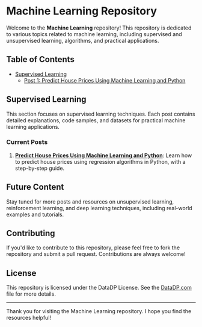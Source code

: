 # Machine Learning Repository

Welcome to the **Machine Learning** repository! This repository is dedicated to various topics related to machine learning, including supervised and unsupervised learning, algorithms, and practical applications.

## Table of Contents

- [Supervised Learning](Supervised)
  - [Post 1: Predict House Prices Using Machine Learning and Python](Supervised/Regression/Predict%20House%20Prices%20Using%20Machine%20Learning%20and%20Python.md)

## Supervised Learning

This section focuses on supervised learning techniques. Each post contains detailed explanations, code samples, and datasets for practical machine learning applications.

### Current Posts

1. **[Predict House Prices Using Machine Learning and Python](Supervised/Regression/Predict%20House%20Prices%20Using%20Machine%20Learning%20and%20Python.md)**: Learn how to predict house prices using regression algorithms in Python, with a step-by-step guide.

## Future Content

Stay tuned for more posts and resources on unsupervised learning, reinforcement learning, and deep learning techniques, including real-world examples and tutorials.

## Contributing

If you'd like to contribute to this repository, please feel free to fork the repository and submit a pull request. Contributions are always welcome!

## License

This repository is licensed under the DataDP License. See the [DataDP.com](https://datadp.com) file for more details.

---

Thank you for visiting the Machine Learning repository. I hope you find the resources helpful!
